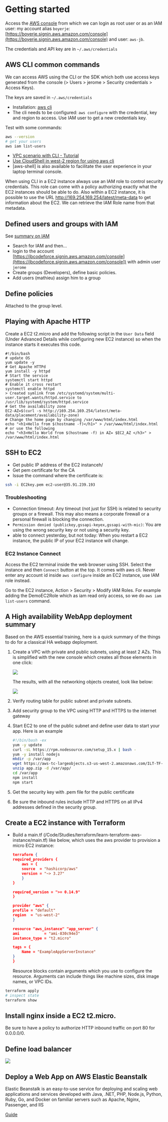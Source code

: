 # Getting started

Access the [AWS console](https://us-west-2.console.aws.amazon.com/) from which we can login as root user or as an IAM user: my account alias `boyerje`: [https://boyerje.signin.aws.amazon.com/console](https://boyerje.signin.aws.amazon.com/console)
and user: `aws-jb`.

The credentials and API key are in `~/.aws/credentials`

## AWS CLI common commands

We can access AWS using the CLI or the SDK which both use access keys generated from the console (> Users > jerome > Security credentials > Access Keys).

The keys are saved in `~/.aws/credentials`


* Installation: [aws cli](https://aws.amazon.com/cli/)
* The cli needs to be configured: `aws configure` with the credential, key and region to access. Use IAM user to get a new credentials key.

Test with some commands:

```sh
aws --version
# get your users
aws iam list-users
```

* [VPC scenario with CLI - Tutorial](https://docs.aws.amazon.com/vpc/latest/userguide/VPC_Scenarios-cli.html)
* [Use CloudShell in west-2 region for using aws cli](https://us-west-2.console.aws.amazon.com/cloudshell)
* [aws-shell] is also available to facilitate the user experience in your laptop terminal console.


When using CLI in a EC2 instance always use an IAM role to control security credentials. This role can come with a policy authorizing exactly what the EC2 instances should be able to do. Also within a EC2 instance, it is possible to use the URL http://169.254.169.254/latest/meta-data to get information about the EC2. We can retrieve the IAM Role name from that metadata.


## Defined users and groups with IAM

See [summary on IAM](../../#iam-identity-and-access-management)

* Search for IAM and then...
* login to the account [https://jbcodeforce.signin.aws.amazon.com/console](https://jbcodeforce.signin.aws.amazon.com/console]) with admin user `jerome`
* Create groups (Developers), define basic policies.
* Add users (mathieu) assign him to a group

## Define policies

Attached to the group level.

## Playing with Apache HTTP

Create a EC2 t2.micro and add the following script in the `User Data` field (Under Advanced Details while configuring new EC2 instance) so when the instance starts it executes this code.

```shell
#!/bin/bash
# update OS
yum update -y
# Get Apache HTTPd
yum install -y httpd
# Start the service
systemctl start httpd
# Enable it cross restart
systemctl enable httpd
> Created symlink from /etc/systemd/system/multi-user.target.wants/httpd.service to /usr/lib/systemd/system/httpd.service
# Get the availability zone
EC2-AZ=$(curl -s http://169.254.169.254/latest/meta-data/placement/availability-zone)
# Change the home page by changing /var/www/html/index.html
echo "<h1>Hello from $(hostname -f)</h1>" > /var/www/html/index.html
# or use the following
echo "<h3>Hello World from $(hostname -f) in AZ= $EC2_AZ </h3>" > /var/www/html/index.html
```

## SSH to EC2

* Get public IP address of the EC2 instanceh/
* Get pem certificate for the CA
* Issue the command where the certificate is:

```sh
ssh -i EC2key.pem ec2-user@35.91.239.193
```

### Troubleshooting

* Connection timeout: Any timeout (not just for SSH) is related to security groups or a firewall. This may also means a corporate firewall or a personal firewall is blocking the connection.
* `Permission denied (publickey,gssapi-keyex,gssapi-with-mic)`: You are using the wrong security key or not using a security key. 
* able to connect yesterday, but not today: When you restart a EC2 instance, the public IP of your EC2 instance will change. 

### EC2 Instance Connect

Access the EC2 terminal inside the web browser using SSH. Select the instance and then `Connect` button at the top. 
It comes with aws cli. Never enter any account id inside `aws configure` inside an EC2 instance, use IAM role instead.

Go to the EC2 instance, Action > Security > Modify IAM Roles. For example adding  the DemoEC2Role which as iam read only access, so we do `aws iam list-users` command.


## A High availability WebApp deployment summary

Based on the AWS essential training, here is a quick summary of the things to do for a classical HA webapp deployment.


1. Create a VPC with private and public subnets, using at least 2 AZs. This is simplified with the new console which creates all those elements in one click:

    ![](./images/vpc-create.png)

    The results, with all the networking objects created, look like below:

    ![](./images/vpc-result.png)

1. Verify routing table for public subnet and private subnets. 
1. Add security group to the VPC using HTTP and HTTPS to the internet gateway
1. Start EC2 to one of the public subnet and define user data to start your app. Here is an example

    ```sh
    #!/bin/bash -ex
    yum -y update
    curl -sL https://rpm.nodesource.com/setup_15.x | bash -
    yum -y install nodejs
    mkdir -p /var/app
    wget https://aws-tc-largeobjects.s3-us-west-2.amazonaws.com/ILT-TF-100-TECESS-5/app/app.zip
    unzip app.zip -d /var/app/
    cd /var/app
    npm install
    npm start
    ```

1. Get the security key with .pem file for the public certificate
1. Be sure the inbound rules include HTTP and HTTPS on all IPv4 addresses defined in the security group.  

## Create a EC2 instance with Terraform

* Build a main.tf (/Code/Studies/terraform/learn-terraform-aws-instance/main.tf) like below, which uses the aws provider
to provision a micro EC2 instance:

    ```json
    terraform {
    required_providers {
        aws = {
        source  = "hashicorp/aws"
        version = "~> 3.27"
        }
    }

    required_version = ">= 0.14.9"
    }

    provider "aws" {
    profile = "default"
    region  = "us-west-2"
    }

    resource "aws_instance" "app_server" {
    ami           = "ami-830c94e3"
    instance_type = "t2.micro"

    tags = {
        Name = "ExampleAppServerInstance"
    }
    }

    ```

    Resource blocks contain arguments which you use to configure the resource. 
    Arguments can include things like machine sizes, disk image names, or VPC IDs.

```sh
terraform apply
# inspect state
terraform show
```

## Install nginx inside a EC2 t2.micro.

Be sure to have a policy to authorize HTTP inbound traffic on port 80 for 0.0.0.0/0.

## Define load balancer

![](./images/aws-lb-1.png)

## Deploy a Web App on AWS Elastic Beanstalk

Elastic Beanstalk is an easy-to-use service for deploying and scaling web applications and services developed with Java, .NET, PHP, Node.js, Python, Ruby, Go, and Docker on familiar servers such as Apache, Nginx, Passenger, and IIS

[Guide](https://aws.amazon.com/getting-started/guides/deploy-webapp-elb/)


